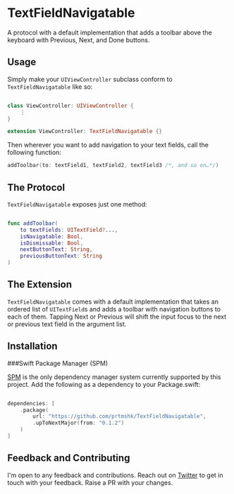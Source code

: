 # TextFieldNavigatable

A protocol with a default implementation that adds a toolbar above the
keyboard with Previous, Next, and Done buttons.

## Usage

Simply make your `UIViewController` subclass conform to 
`TextFieldNavigatable` like so:

```swift

class ViewController: UIViewController {
	⋮
}

extension ViewController: TextFieldNavigatable {}

```

Then wherever you want to add navigation to your text fields, call the
following function:

```swift
addToolbar(to: textField1, textField2, textField3 /*, and so on…*/)
```

## The Protocol

`TextFieldNavigatable` exposes just one method:

```swift

func addToolbar(
    to textFields: UITextField?...,
    isNavigatable: Bool,
    isDismissable: Bool,
    nextButtonText: String,
    previousButtonText: String
)

```

## The Extension

`TextFieldNavigatable` comes with a default implementation that takes an
ordered list of `UITextField`s and adds a toolbar with navigation
buttons to each of them. Tapping Next or Previous will shift the input
focus to the next or previous text field in the argument list.

## Installation

###Swift Package Manager (SPM)

[SPM](https://swift.org/package-manager/) is the only dependency manager
system currently supported by this project. Add the following as a 
dependency to your Package.swift:

```swift

dependencies: [
    .package(
    	url: "https://github.com/prtmshk/TextFieldNavigatable",
    	.upToNextMajor(from: "0.1.2")
    )
]

```

## Feedback and Contributing

I'm open to any feedback and contributions. Reach out on
[Twitter](https://twitter.com/prtmshk) to get in touch with your 
feedback. Raise a PR with your changes.

